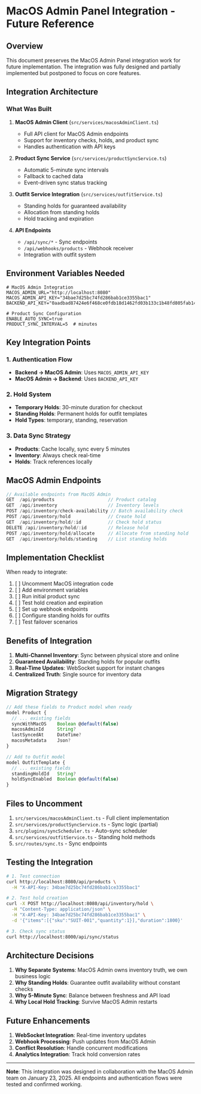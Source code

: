 # MacOS Admin Panel Integration - Future Reference

## Overview
This document preserves the MacOS Admin Panel integration work for future implementation. The integration was fully designed and partially implemented but postponed to focus on core features.

## Integration Architecture

### What Was Built

1. **MacOS Admin Client** (`src/services/macosAdminClient.ts`)
   - Full API client for MacOS Admin endpoints
   - Support for inventory checks, holds, and product sync
   - Handles authentication with API keys

2. **Product Sync Service** (`src/services/productSyncService.ts`)
   - Automatic 5-minute sync intervals
   - Fallback to cached data
   - Event-driven sync status tracking

3. **Outfit Service Integration** (`src/services/outfitService.ts`)
   - Standing holds for guaranteed availability
   - Allocation from standing holds
   - Hold tracking and expiration

4. **API Endpoints**
   - `/api/sync/*` - Sync endpoints
   - `/api/webhooks/products` - Webhook receiver
   - Integration with outfit system

## Environment Variables Needed

```env
# MacOS Admin Integration
MACOS_ADMIN_URL="http://localhost:8080"
MACOS_ADMIN_API_KEY="34bae7d25bc74fd286bab1ce3355bac1"
BACKEND_API_KEY="0aadbad87424e6f468ce0fdb18d1462fd03b133c1b48fd805fab14d4bac3bd75"

# Product Sync Configuration
ENABLE_AUTO_SYNC=true
PRODUCT_SYNC_INTERVAL=5  # minutes
```

## Key Integration Points

### 1. Authentication Flow
- **Backend → MacOS Admin**: Uses `MACOS_ADMIN_API_KEY`
- **MacOS Admin → Backend**: Uses `BACKEND_API_KEY`

### 2. Hold System
- **Temporary Holds**: 30-minute duration for checkout
- **Standing Holds**: Permanent holds for outfit templates
- **Hold Types**: temporary, standing, reservation

### 3. Data Sync Strategy
- **Products**: Cache locally, sync every 5 minutes
- **Inventory**: Always check real-time
- **Holds**: Track references locally

## MacOS Admin Endpoints

```typescript
// Available endpoints from MacOS Admin
GET  /api/products                    // Product catalog
GET  /api/inventory                   // Inventory levels
POST /api/inventory/check-availability // Batch availability check
POST /api/inventory/hold              // Create hold
GET  /api/inventory/hold/:id          // Check hold status
DELETE /api/inventory/hold/:id        // Release hold
POST /api/inventory/hold/allocate     // Allocate from standing hold
GET  /api/inventory/holds/standing    // List standing holds
```

## Implementation Checklist

When ready to integrate:

1. [ ] Uncomment MacOS integration code
2. [ ] Add environment variables
3. [ ] Run initial product sync
4. [ ] Test hold creation and expiration
5. [ ] Set up webhook endpoints
6. [ ] Configure standing holds for outfits
7. [ ] Test failover scenarios

## Benefits of Integration

1. **Multi-Channel Inventory**: Sync between physical store and online
2. **Guaranteed Availability**: Standing holds for popular outfits
3. **Real-Time Updates**: WebSocket support for instant changes
4. **Centralized Truth**: Single source for inventory data

## Migration Strategy

```typescript
// Add these fields to Product model when ready
model Product {
  // ... existing fields
  syncWithMacOS    Boolean @default(false)
  macosAdminId     String?
  lastSyncedAt     DateTime?
  macosMetadata    Json?
}

// Add to Outfit model
model OutfitTemplate {
  // ... existing fields
  standingHoldId   String?
  holdSyncEnabled  Boolean @default(false)
}
```

## Files to Uncomment

1. `src/services/macosAdminClient.ts` - Full client implementation
2. `src/services/productSyncService.ts` - Sync logic (partial)
3. `src/plugins/syncScheduler.ts` - Auto-sync scheduler
4. `src/services/outfitService.ts` - Standing hold methods
5. `src/routes/sync.ts` - Sync endpoints

## Testing the Integration

```bash
# 1. Test connection
curl http://localhost:8080/api/products \
  -H "X-API-Key: 34bae7d25bc74fd286bab1ce3355bac1"

# 2. Test hold creation
curl -X POST http://localhost:8080/api/inventory/hold \
  -H "Content-Type: application/json" \
  -H "X-API-Key: 34bae7d25bc74fd286bab1ce3355bac1" \
  -d '{"items":[{"sku":"SUIT-001","quantity":1}],"duration":1800}'

# 3. Check sync status
curl http://localhost:8000/api/sync/status
```

## Architecture Decisions

1. **Why Separate Systems**: MacOS Admin owns inventory truth, we own business logic
2. **Why Standing Holds**: Guarantee outfit availability without constant checks
3. **Why 5-Minute Sync**: Balance between freshness and API load
4. **Why Local Hold Tracking**: Survive MacOS Admin restarts

## Future Enhancements

1. **WebSocket Integration**: Real-time inventory updates
2. **Webhook Processing**: Push updates from MacOS Admin
3. **Conflict Resolution**: Handle concurrent modifications
4. **Analytics Integration**: Track hold conversion rates

---

**Note**: This integration was designed in collaboration with the MacOS Admin team on January 23, 2025. All endpoints and authentication flows were tested and confirmed working.